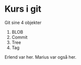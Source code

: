 # Kurs i git

Git sine 4 objekter

1. BLOB
2. Commit
3. Tree
4. Tag

Erlend var her.
Marius var også her.
